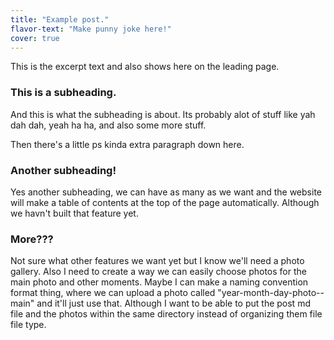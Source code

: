 ```yaml
---
title: "Example post."
flavor-text: "Make punny joke here!"
cover: true
---
```

This is the excerpt text and also shows here on the leading page.

### This is a subheading.
And this is what the subheading is about. Its probably alot of stuff like yah dah dah, yeah ha ha, and also some more stuff.

Then there's a little ps kinda extra paragraph down here.

### Another subheading!
Yes another subheading, we can have as many as we want and the website will make a table of contents at the top of the page automatically. Although we havn't built that feature yet.

### More???
Not sure what other features we want yet but I know we'll need a photo gallery. Also I need to create a way we can easily choose photos for the main photo and other moments. Maybe I can make a naming convention format thing, where we can upload a photo called "year-month-day-photo--main" and it'll just use that. Although I want to be able to put the post md file and the photos within the same directory instead of organizing them file file type.
